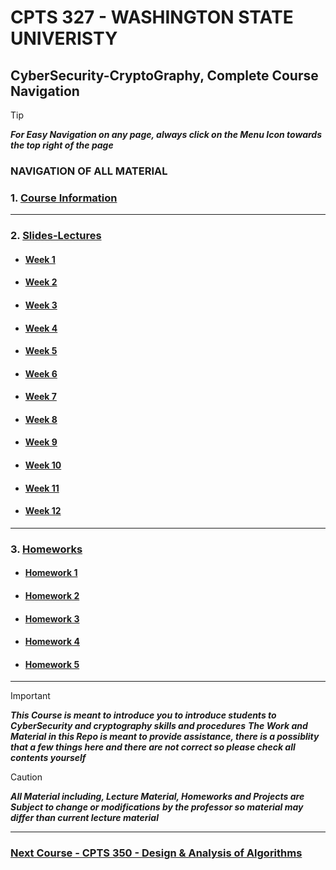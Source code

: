 # CPTS 327 - WASHINGTON STATE UNIVERISTY
## CyberSecurity-CryptoGraphy, Complete Course Navigation

> [!TIP]
> ***For Easy Navigation on any page, always click on the Menu Icon towards the top right of the page***

### NAVIGATION OF ALL MATERIAL 

### 1. [Course Information](https://github.com/MarkShinozaki/CPTS327-CyberSecurity-CryptoGraphy/tree/Course-Information)

---

### 2. [Slides-Lectures](https://github.com/MarkShinozaki/CPTS327-CyberSecurity-CryptoGraphy/tree/Slides-Lectures)

- #### [Week 1](https://github.com/MarkShinozaki/CPTS327-CyberSecurity-CryptoGraphy/tree/Slides-Lectures/Week%201)
- #### [Week 2](https://github.com/MarkShinozaki/CPTS327-CyberSecurity-CryptoGraphy/tree/Slides-Lectures/Week%202)
- #### [Week 3](https://github.com/MarkShinozaki/CPTS327-CyberSecurity-CryptoGraphy/tree/Slides-Lectures/Week%203)
- #### [Week 4](https://github.com/MarkShinozaki/CPTS327-CyberSecurity-CryptoGraphy/tree/Slides-Lectures/Week%204)
- #### [Week 5](https://github.com/MarkShinozaki/CPTS327-CyberSecurity-CryptoGraphy/tree/Slides-Lectures/Week%205)
- #### [Week 6](https://github.com/MarkShinozaki/CPTS327-CyberSecurity-CryptoGraphy/tree/Slides-Lectures/Week%206)
- #### [Week 7](https://github.com/MarkShinozaki/CPTS327-CyberSecurity-CryptoGraphy/tree/Slides-Lectures/Week%207)
- #### [Week 8](https://github.com/MarkShinozaki/CPTS327-CyberSecurity-CryptoGraphy/tree/Slides-Lectures/Week%208)
- #### [Week 9](https://github.com/MarkShinozaki/CPTS327-CyberSecurity-CryptoGraphy/tree/Slides-Lectures/Week%209)
- #### [Week 10](https://github.com/MarkShinozaki/CPTS327-CyberSecurity-CryptoGraphy/tree/Slides-Lectures/Week%2010)
- #### [Week 11](https://github.com/MarkShinozaki/CPTS327-CyberSecurity-CryptoGraphy/tree/Slides-Lectures/Week%2011)
- #### [Week 12](https://github.com/MarkShinozaki/CPTS327-CyberSecurity-CryptoGraphy/tree/Slides-Lectures/Week%2012)


--- 
### 3. [Homeworks](https://github.com/MarkShinozaki/CPTS327-CyberSecurity-CryptoGraphy/tree/Homeworks)
- #### [Homework 1](https://github.com/MarkShinozaki/CPTS327-CyberSecurity-CryptoGraphy/tree/Homeworks/HW01)
- #### [Homework 2](https://github.com/MarkShinozaki/CPTS327-CyberSecurity-CryptoGraphy/tree/Homeworks/HW02)
- #### [Homework 3](https://github.com/MarkShinozaki/CPTS327-CyberSecurity-CryptoGraphy/tree/Homeworks/HW03)
- #### [Homework 4](https://github.com/MarkShinozaki/CPTS327-CyberSecurity-CryptoGraphy/tree/Homeworks/HW04)
- #### [Homework 5](https://github.com/MarkShinozaki/CPTS327-CyberSecurity-CryptoGraphy/tree/Homeworks/HW05)

--- 

> [!IMPORTANT]
> ***This Course is meant to introduce you to introduce students to CyberSecurity and cryptography skills and procedures***
> ***The Work and Material in this Repo is meant to provide assistance, there is a possiblity that a few things here and there are not correct so please check all contents yourself***

> [!CAUTION]
> ***All Material including, Lecture Material, Homeworks and Projects are Subject to change or modifications by the professor so material may differ than current lecture material***

---

### [Next Course - CPTS 350 - Design & Analysis of Algorithms ](https://github.com/MarkShinozaki/CPTS350-Design-AnalysisOfAlgorithms)
